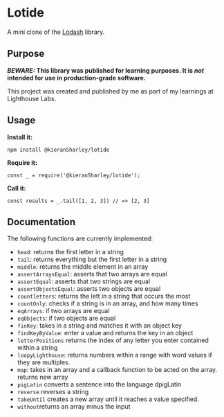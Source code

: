 # Lotide

A mini clone of the [Lodash](https://lodash.com) library.

## Purpose

**_BEWARE:_ This library was published for learning purposes. It is _not_ intended for use in production-grade software.**

This project was created and published by me as part of my learnings at Lighthouse Labs. 

## Usage

**Install it:**

`npm install @kieranSharley/lotide`

**Require it:**

`const _ = require('@kieranSharley/lotide');`

**Call it:**

`const results = _.tail([1, 2, 3]) // => [2, 3]`

## Documentation

The following functions are currently implemented:


* `head`: returns the first letter in a string
* `tail`: returns everything but the first letter in a string
* `middle`: returns the middle element in an array
* `assertArraysEqual`: asserts that two arrays are equal
* `assertEqual`: asserts that two strings are equal 
* `assertObjectsEqual`: asserts two objects are equal
* `countletters`: returns the lett in a string that occurs the most
* `countOnly`: checks if a string is in an array, and how many times
* `eqArrays`: if two arrays are equal
* `eqObjects`: if two objects are equal
* `finKey`: takes in a string and matches it with an object key
* `findKeyByValue`: enter a value and returns the key in an object
* `letterPositions` returns the index of any letter you enter contained within a string
* `loopyLighthouse`: returns numbers within a range with word values if they are multiples.
* `map`: takes in an array and a callback function to be acted on the array. returns new array
* `pigLatin` converts a sentence into the language dpigLatin
* `reverse` reverses a string
* `takeUntil` creates a new array until it reaches a value specified.
* `without`returns an array minus the input
